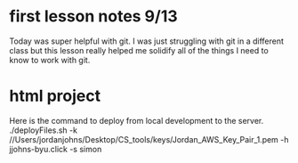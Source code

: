 # first lesson notes 9/13
Today was super helpful with git. I was just struggling with git in a different class but this lesson really helped me solidify all of the things I need to know to work with git.

# html project
Here is the command to deploy from local development to the server.  
./deployFiles.sh -k //Users/jordanjohns/Desktop/CS_tools/keys/Jordan_AWS_Key_Pair_1.pem  -h jjohns-byu.click -s simon  

